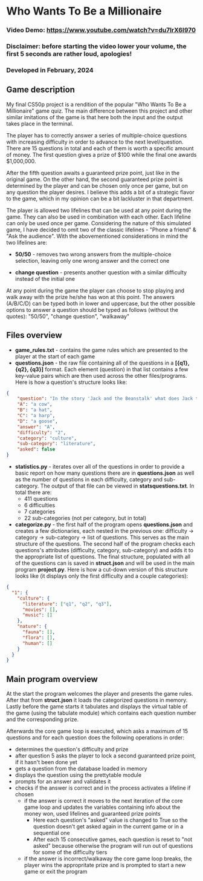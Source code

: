 # Who Wants To Be a Millionaire
### Video Demo:  <https://www.youtube.com/watch?v=du7IrX6I970>
### Disclaimer: before starting the video lower your volume, the first 5 seconds are rather loud, apologies!
### Developed in February, 2024

## Game description
My final CS50p project is a rendition of the popular "Who Wants To Be a Millionaire" game quiz. The main difference between this project and other similar imitations of the game is that here both the input and the output takes place in the terminal.

The player has to correctly answer a series of multiple-choice questions with increasing difficulty in order to advance to the next level/question. There are 15 questions in total and each of them is worth a specific amount of money. The first question gives a prize of $100 while the final one awards $1,000,000.

After the fifth question awaits a guaranteed prize point, just like in the original game. On the other hand, the second guaranteed prize point is determined by the player and can be chosen only once per game, but on any question the player desires. I believe this adds a bit of a strategic flavor to the game, which in my opinion can be a bit lackluster in that department.

The player is allowed two lifelines that can be used at any point during the game. They can also be used in combination with each other. Each lifeline can only be used once per game. Considering the nature of this simulated game, I have decided to omit two of the classic lifelines - "Phone a friend" & "Ask the audience".
With the abovementioned considerations in mind the two lifelines are:

- **50/50** - removes two wrong answers from the multiple-choice selection, leaving only one wrong answer and the correct one

- **change question** - presents another question with a similar difficulty instead of the initial one

At any point during the game the player can choose to stop playing and walk away with the prize he/she has won at this point.
The answers (A/B/C/D) can be typed both in lower and uppercase, but the other possible options to answer a question should be typed as follows (without the quotes): "50/50", "change question", "walkaway"

## Files overview
- **game_rules.txt** - contains the game rules which are presented to the player at the start of each game
- **questions.json** - the raw file containing all of the questions in a **[{q1}, {q2}, {q3}]** format. Each element (question) in that list contains a few key-value pairs which are then used across the other files/programs. Here is how a question's structure looks like:

```json
{
    "question": "In the story 'Jack and the Beanstalk' what does Jack trade to get the magic beans?",
    "A": "a cow",
    "B": "a hat",
    "C": "a harp",
    "D": "a goose",
    "answer": "A",
    "difficulty": "2",
    "category": "culture",
    "sub-category": "literature",
    "asked": false
}
```
- **statistics.py** - iterates over all of the questions in order to provide a basic report on how many questions there are in **questions.json** as well as the number of questions in each difficulty, category and sub-category. The output of that file can be viewed in **statsquestions.txt**. In total there are:
    - 411 questions
    - 6 difficulties
    - 7 categories
    - 22 sub-categories (not per category, but in total)
- **categorize.py** - the first half of the program opens **questions.json** and creates a few dictionaries, each nested in the previous one: difficulty -> category -> sub-category -> list of questions. This serves as the main structure of the questions. The second half of the program checks each questions's attributes (difficulty, category, sub-category) and adds it to the appropriate list of questions. The final structure, populated with all of the questions can is saved in **struct.json** and will be used in the main program **project.py**. Here is how a cut-down version of this structure looks like (it displays only the first difficulty and a couple categories):

```json
{
  "1": {
    "culture": {
      "literature": ["q1", "q2", "q3"],
      "movies": [],
      "music": []
    },
    "nature": {
      "fauna": [],
      "flora": [],
      "human": []
    }
  }
}
```

## Main program overview

At the start the program welcomes the player and presents the game rules. After that from **struct.json** it loads the categorized questions in memory. Lastly before the game starts it tabulates and displays the virtual table of the game (using the tabulate module) which contains each question number and the corresponding prize.

Afterwards the core game loop is executed, which asks a maximum of 15 questions and for each question does the following operations in order:
- determines the question's difficulty and prize
- after question 5 asks the player to lock a second guaranteed prize point, if it hasn't been done yet
- gets a question from the database loaded in memory
- displays the question using the prettytable module
- prompts for an answer and validates it
- checks if the answer is correct and in the process activates a lifeline if chosen
    - if the answer is correct it moves to the next iteration of the core game loop and updates the variables containing info about the money won, used lifelines and guaranteed prize points
       - Here each question's "asked" value is changed to True so the question doesn't get asked again in the current game or in a sequential one
       - After each 15 consecutive games, each question is reset to "not asked" because otherwise the program will run out of questions for some of the difficulty tiers
    - if the answer is incorrect/walkaway the core game loop breaks, the player wins the appropritate prize and is prompted to start a new game or exit the program






